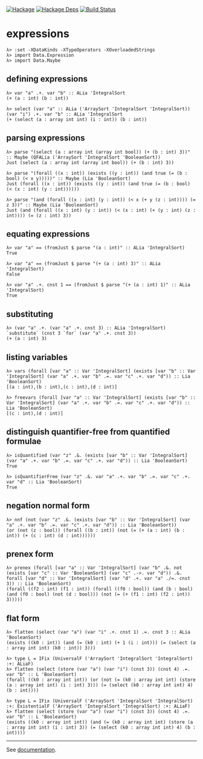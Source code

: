 [![Hackage](https://img.shields.io/hackage/v/expressions.svg)](https://hackage.haskell.org/package/expressions)
[![Hackage Deps](https://img.shields.io/hackage-deps/v/expressions.svg)](https://packdeps.haskellers.com/feed?needle=expressions)
[![Build Status](https://travis-ci.org/jakubdaniel/expressions.svg?branch=master)](https://travis-ci.org/jakubdaniel/expressions)

# expressions

    λ> :set -XDataKinds -XTypeOperators -XOverloadedStrings
    λ> import Data.Expression
    λ> import Data.Maybe

## defining expressions

    λ> var "a" .+. var "b" :: ALia 'IntegralSort
    (+ (a : int) (b : int))

    λ> select (var "a" :: ALia ('ArraySort 'IntegralSort 'IntegralSort)) (var "i") .+. var "b" :: ALia 'IntegralSort
    (+ (select (a : array int int) (i : int)) (b : int))

## parsing expressions

    λ> parse "(select (a : array int (array int bool)) (+ (b : int) 3))" :: Maybe (QFALia ('ArraySort 'IntegralSort 'BooleanSort))
    Just (select (a : array int (array int bool)) (+ (b : int) 3))

    λ> parse "(forall ((x : int)) (exists ((y : int)) (and true (= (b : bool) (< x y)))))" :: Maybe (Lia 'BooleanSort)
    Just (forall ((x : int)) (exists ((y : int)) (and true (= (b : bool) (< (x : int) (y : int))))))

    λ> parse "(and (forall ((x : int) (y : int)) (< x (+ y (z : int)))) (= z 3))" :: Maybe (Lia 'BooleanSort)
    Just (and (forall ((x : int) (y : int)) (< (x : int) (+ (y : int) (z : int)))) (= (z : int) 3))

## equating expressions

    λ> var "a" == (fromJust $ parse "(a : int)" :: ALia 'IntegralSort)
    True

    λ> var "a" == (fromJust $ parse "(+ (a : int) 3)" :: ALia 'IntegralSort)
    False

    λ> var "a" .+. cnst 1 == (fromJust $ parse "(+ (a : int) 1)" :: ALia 'IntegralSort)
    True

## substituting

    λ> (var "a" .+. (var "a" .+. cnst 3) :: ALia 'IntegralSort) `substitute` (cnst 3 `for` (var "a" .+. cnst 3))
    (+ (a : int) 3)

## listing variables

    λ> vars (forall [var "a" :: Var 'IntegralSort] (exists [var "b" :: Var 'IntegralSort] (var "a" .+. var "b" .=. var "c" .+. var "d")) :: Lia 'BooleanSort)
    [(a : int),(b : int),(c : int),(d : int)]

    λ> freevars (forall [var "a" :: Var 'IntegralSort] (exists [var "b" :: Var 'IntegralSort] (var "a" .+. var "b" .=. var "c" .+. var "d")) :: Lia 'BooleanSort)
    [(c : int),(d : int)]

## distinguish quantifier-free from quantified formulae

    λ> isQuantified (var "z" .&. (exists [var "b" :: Var 'IntegralSort] (var "a" .+. var "b" .=. var "c" .+. var "d")) :: Lia 'BooleanSort)
    True

    λ> isQuantifierFree (var "z" .&. var "a" .+. var "b" .=. var "c" .+. var "d" :: Lia 'BooleanSort)
    True

## negation normal form

    λ> nnf (not (var "z" .&. (exists [var "b" :: Var 'IntegralSort] (var "a" .+. var "b" .=. var "c" .+. var "d")) :: Lia 'BooleanSort))
    (or (not (z : bool)) (forall ((b : int)) (not (= (+ (a : int) (b : int)) (+ (c : int) (d : int))))))

## prenex form

    λ> prenex (forall [var "a" :: Var 'IntegralSort] (var "b" .&. not (exists [var "c" :: Var 'BooleanSort] (var "c" .->. var "d")) .&. forall [var "d" :: Var 'IntegralSort] (var "d" .+. var "a" ./=. cnst 3)) :: Lia 'BooleanSort)
    (forall ((f2 : int) (f1 : int)) (forall ((f0 : bool)) (and (b : bool) (and (f0 : bool) (not (d : bool))) (not (= (+ (f1 : int) (f2 : int)) 3)))))

## flat form

    λ> flatten (select (var "a") (var "i" .+. cnst 1) .=. cnst 3 :: ALia 'BooleanSort)
    (exists ((k0 : int)) (and (= (k0 : int) (+ 1 (i : int))) (= (select (a : array int int) (k0 : int)) 3)))

    λ> type L = IFix (UniversalF ('ArraySort 'IntegralSort 'IntegralSort) :+: ALiaF)
    λ> flatten (select (store (var "a") (var "i") (cnst 3)) (cnst 4) .=. var "b" :: L 'BooleanSort)
    (forall ((k0 : array int int)) (or (not (= (k0 : array int int) (store (a : array int int) (i : int) 3))) (= (select (k0 : array int int) 4) (b : int))))

    λ> type L = IFix (UniversalF ('ArraySort 'IntegralSort 'IntegralSort) :+: ExistentialF ('ArraySort 'IntegralSort 'IntegralSort) :+: ALiaF)
    λ> flatten (select (store (var "a") (var "i") (cnst 3)) (cnst 4) .=. var "b" :: L 'BooleanSort)
    (exists ((k0 : array int int)) (and (= (k0 : array int int) (store (a : array int int) (i : int) 3)) (= (select (k0 : array int int) 4) (b : int))))

---

See [documentation](https://jakubdaniel.github.io/expressions/).

